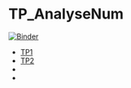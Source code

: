 # TP_AnalyseNum
[![Binder](https://mybinder.org/badge_logo.svg)](https://mybinder.org/v2/gh/ahmedkhalifa00/TP_AnalyseNum/HEAD)
- [TP1][TP1]
- [TP2][TP2]
- [TP1]: https://github.com/ahmedkhalifa00/TP_AnalyseNum/blob/master/TP1.ipynb
- [TP2]: https://github.com/ahmedkhalifa00/TP_AnalyseNum/blob/master/TP2.ipynb
